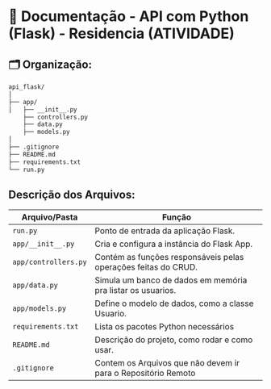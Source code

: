 # 📄 Documentação - API com Python (Flask) - Residencia (ATIVIDADE)

## 🗂️ Organização:
```bash
api_flask/
│
├── app/
│   ├── __init__.py
    ├── controllers.py
    ├── data.py
    ├── models.py
│
├── .gitignore
├── README.md
├── requirements.txt
└── run.py
```

## Descrição dos Arquivos:
| Arquivo/Pasta        | Função                                                                            |
| -------------------- | --------------------------------------------------------------------------------- |
| `run.py`             | Ponto de entrada da aplicação Flask.                                              |
| `app/__init__.py`    | Cria e configura a instância do Flask App.                                        |
| `app/controllers.py` | Contém as funções responsáveis pelas operações feitas do CRUD.                    |
| `app/data.py`        | Simula um banco de dados em memória pra listar os usuarios.                       |
| `app/models.py`	   | Define o modelo de dados, como a classe Usuario.                                  |
| `requirements.txt`   | Lista os pacotes Python necessários                                               |
| `README.md`          | Descrição do projeto, como rodar e como usar.                                     |
| `.gitignore`         | Contem os Arquivos que não devem ir para o Repositório Remoto                     |